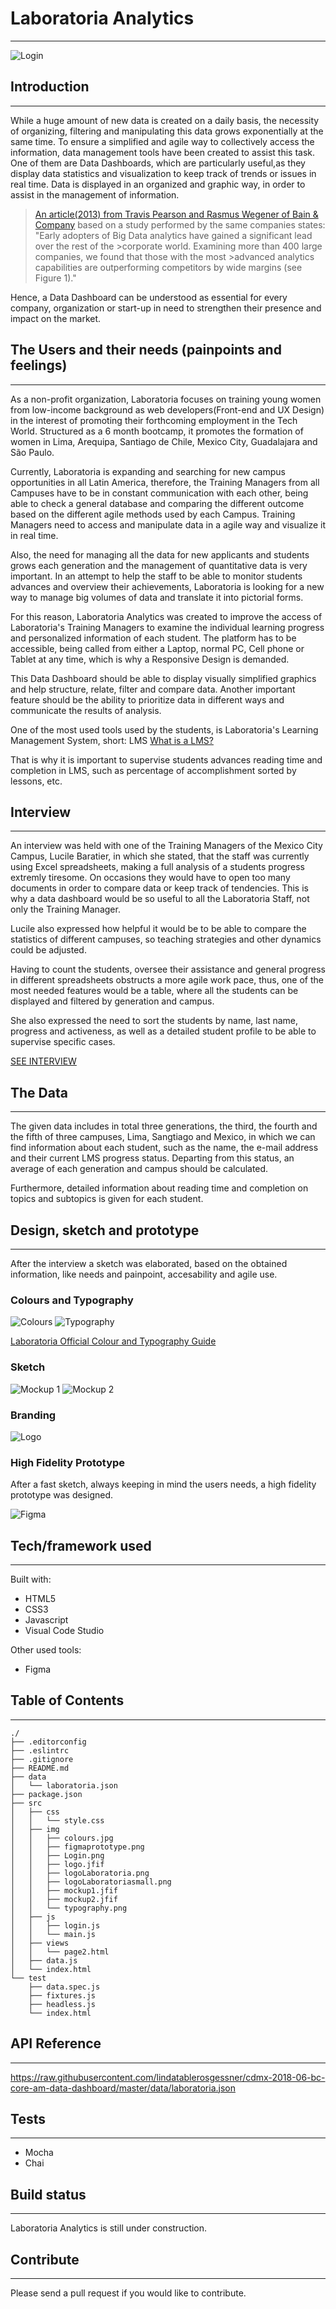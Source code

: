 
# Laboratoria Analytics

------------------------------------------------------------------------------------------------
![Login](src/img/Login.png)

## Introduction

------------------------------------------------------------------------------------------------

While a huge amount of new data is created on a daily basis, the necessity of organizing, filtering and manipulating this data grows exponentially at the same time. To ensure a simplified and agile way to collectively access the information, data management tools have been created to assist this task. One of them are Data Dashboards, which are particularly useful,as they display data statistics and visualization to keep track of trends or issues in real time. Data is displayed in an organized and graphic way, in order to assist in the management of information.

>[An article(2013) from Travis Pearson and Rasmus Wegener of Bain & Company](http://www.bain.com/publications/articles/big_data_the_organizational_challenge.aspx)
>based on a study performed by the same companies states:
>"Early adopters of Big Data analytics have gained a significant lead over the rest of the >corporate world. Examining more than 400 large companies, we found that those with the most >advanced analytics capabilities are outperforming competitors by wide margins (see Figure 1)."

Hence, a Data Dashboard can be understood as essential for every company, organization or start-up in need to strengthen their presence and impact on the market.

## The Users and their needs (painpoints and feelings)

------------------------------------------------------------------------------------------------

As a non-profit organization, Laboratoria focuses on training young women from low-income background as web developers(Front-end and UX Design) in the interest of promoting their forthcoming employment in the Tech World. Structured as a 6 month bootcamp, it promotes the formation of women in Lima, Arequipa, Santiago de Chile, Mexico City, Guadalajara and São Paulo.

Currently, Laboratoria is expanding and searching for new campus opportunities in all Latin America, therefore, the Training Managers from all Campuses have to be in constant communication with each other, being able to check a general database and comparing the different outcome based on the different agile methods used by each Campus. Training Managers need to access and manipulate data in a agile way and visualize it in real time.

Also, the need for managing all the data for new applicants and students grows each generation and the management of quantitative data is very important. In an attempt to help the staff to be able to monitor students advances and overview their achievements, Laboratoria is looking for a new way to manage big volumes of data and translate it into pictorial forms.

For this reason, Laboratoria Analytics was created to improve the access of Laboratoria's Training Managers to examine the individual learning progress and personalized information of each student. The platform has to be accessible, being called from either a Laptop, normal PC, Cell phone or Tablet at any time, which is why a Responsive Design is demanded.

This Data Dashboard should be able to  display visually simplified graphics and help structure, relate, filter and compare data. Another important feature should be the ability to prioritize data in different ways and communicate the results of analysis.

One of the most used tools used by the students, is Laboratoria's Learning Management System, short: LMS [What is a LMS?](https://en.wikipedia.org/wiki/Learning_management_system)

That is why it is important to supervise students advances reading time and completion in LMS, such as percentage of accomplishment sorted by lessons, etc.

## Interview

------------------------------------------------------------------------------------------------
An interview was held with one of the Training Managers of the Mexico City Campus, Lucile Baratier, in which she stated, that the staff was currently using Excel spreadsheets, making a full analysis of a students progress extremly tiresome. On occasions they would have to open too many documents in order to compare data or keep track of tendencies. This is why a data dashboard would be so useful to all the Laboratoria Staff, not only the Training Manager.

Lucile also expressed how helpful it would be to be able to compare the statistics of different campuses, so teaching strategies and other dynamics could be adjusted.


Having to count the students, oversee their assistance and general progress in different spreadsheets obstructs a more agile work pace, thus, one of the most needed features would be a table, where all the students can be displayed and filtered by generation and campus.

She also expressed the need to sort the students by name, last name, progress and activeness, as well as a detailed student profile to be able to supervise specific cases.

[SEE INTERVIEW](https://youtu.be/u2U9bEp9p74)


## The Data

------------------------------------------------------------------------------------------------
The given data includes in total three generations, the third, the fourth and the fifth of three campuses, Lima, Sangtiago and Mexico, in which we can find information about each student, such as the name, the e-mail address and their current LMS progress status.
Departing from this status, an average of each generation and campus should be calculated.

Furthermore, detailed information about reading time and completion on topics and subtopics is given for each student.

## Design, sketch and prototype

------------------------------------------------------------------------------------------------
After the interview a sketch was elaborated, based on the obtained information, like needs and painpoint, accesability and agile use.

### Colours and Typography

![Colours](src/img/colours.jpg)
![Typography](src/img/typography.png)

[Laboratoria Official Colour and Typography Guide](https://www.behance.net/gallery/62847359/Laboratoria-Re-Branding)

### Sketch

![Mockup 1](src/img/mockup1.jfif)
![Mockup 2](src/img/mockup2.jfif)

### Branding

![Logo](src/img/logoLaboratoria.png)

### High Fidelity Prototype

After a fast sketch, always keeping in mind the users needs, a high fidelity prototype was designed.

![Figma](src/img/figmaprototype.png)

## Tech/framework used

------------------------------------------------------------------------------------------------
Built with:

* HTML5
* CSS3
* Javascript
* Visual Code Studio

Other used tools:

* Figma

## Table of Contents

------------------------------------------------------------------------------------------------

```text
./
├── .editorconfig
├── .eslintrc
├── .gitignore
├── README.md
├── data
│   └── laboratoria.json
├── package.json
├── src
│   ├── css
│   │   └── style.css
│   ├── img
│   │   ├── colours.jpg
│   │   ├── figmaprototype.png
│   │   ├── Login.png
│   │   ├── logo.jfif
│   │   ├── logoLaboratoria.png
│   │   ├── logoLaboratoriasmall.png
│   │   ├── mockup1.jfif
│   │   ├── mockup2.jfif
│   │   └── typography.png
│   ├── js
│   │   ├── login.js
│   │   └── main.js
│   ├── views
│   │   └── page2.html
│   ├── data.js
│   └── index.html
└── test
    ├── data.spec.js
    ├── fixtures.js
    ├── headless.js
    └── index.html

```

## API Reference

------------------------------------------------------------------------------------------------
<https://raw.githubusercontent.com/lindatablerosgessner/cdmx-2018-06-bc-core-am-data-dashboard/master/data/laboratoria.json>

## Tests

------------------------------------------------------------------------------------------------

* Mocha
* Chai

## Build status

------------------------------------------------------------------------------------------------
Laboratoria Analytics is still under construction.

## Contribute

------------------------------------------------------------------------------------------------
Please send a pull request if you would like to contribute.
